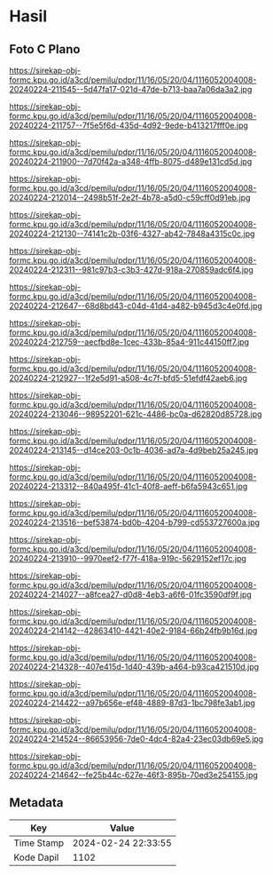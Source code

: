 # Hasil

## Foto C Plano

https://sirekap-obj-formc.kpu.go.id/a3cd/pemilu/pdpr/11/16/05/20/04/1116052004008-20240224-211545--5d47fa17-021d-47de-b713-baa7a06da3a2.jpg

https://sirekap-obj-formc.kpu.go.id/a3cd/pemilu/pdpr/11/16/05/20/04/1116052004008-20240224-211757--7f5e5f6d-435d-4d92-9ede-b413217fff0e.jpg

https://sirekap-obj-formc.kpu.go.id/a3cd/pemilu/pdpr/11/16/05/20/04/1116052004008-20240224-211900--7d70f42a-a348-4ffb-8075-d489e131cd5d.jpg

https://sirekap-obj-formc.kpu.go.id/a3cd/pemilu/pdpr/11/16/05/20/04/1116052004008-20240224-212014--2498b51f-2e2f-4b78-a5d0-c59cff0d91eb.jpg

https://sirekap-obj-formc.kpu.go.id/a3cd/pemilu/pdpr/11/16/05/20/04/1116052004008-20240224-212130--74141c2b-03f6-4327-ab42-7848a4315c0c.jpg

https://sirekap-obj-formc.kpu.go.id/a3cd/pemilu/pdpr/11/16/05/20/04/1116052004008-20240224-212311--981c97b3-c3b3-427d-918a-270859adc6f4.jpg

https://sirekap-obj-formc.kpu.go.id/a3cd/pemilu/pdpr/11/16/05/20/04/1116052004008-20240224-212647--68d8bd43-c04d-41d4-a482-b945d3c4e0fd.jpg

https://sirekap-obj-formc.kpu.go.id/a3cd/pemilu/pdpr/11/16/05/20/04/1116052004008-20240224-212759--aecfbd8e-1cec-433b-85a4-911c44150ff7.jpg

https://sirekap-obj-formc.kpu.go.id/a3cd/pemilu/pdpr/11/16/05/20/04/1116052004008-20240224-212927--1f2e5d91-a508-4c7f-bfd5-51efdf42aeb6.jpg

https://sirekap-obj-formc.kpu.go.id/a3cd/pemilu/pdpr/11/16/05/20/04/1116052004008-20240224-213046--98952201-621c-4486-bc0a-d62820d85728.jpg

https://sirekap-obj-formc.kpu.go.id/a3cd/pemilu/pdpr/11/16/05/20/04/1116052004008-20240224-213145--d14ce203-0c1b-4036-ad7a-4d9beb25a245.jpg

https://sirekap-obj-formc.kpu.go.id/a3cd/pemilu/pdpr/11/16/05/20/04/1116052004008-20240224-213312--840a495f-41c1-40f8-aeff-b6fa5943c651.jpg

https://sirekap-obj-formc.kpu.go.id/a3cd/pemilu/pdpr/11/16/05/20/04/1116052004008-20240224-213516--bef53874-bd0b-4204-b799-cd553727600a.jpg

https://sirekap-obj-formc.kpu.go.id/a3cd/pemilu/pdpr/11/16/05/20/04/1116052004008-20240224-213910--9970eef2-f77f-418a-919c-5629152ef17c.jpg

https://sirekap-obj-formc.kpu.go.id/a3cd/pemilu/pdpr/11/16/05/20/04/1116052004008-20240224-214027--a8fcea27-d0d8-4eb3-a6f6-01fc3590df9f.jpg

https://sirekap-obj-formc.kpu.go.id/a3cd/pemilu/pdpr/11/16/05/20/04/1116052004008-20240224-214142--42863410-4421-40e2-9184-66b24fb9b16d.jpg

https://sirekap-obj-formc.kpu.go.id/a3cd/pemilu/pdpr/11/16/05/20/04/1116052004008-20240224-214328--407e415d-1d40-439b-a464-b93ca421510d.jpg

https://sirekap-obj-formc.kpu.go.id/a3cd/pemilu/pdpr/11/16/05/20/04/1116052004008-20240224-214422--a97b656e-ef48-4889-87d3-1bc798fe3ab1.jpg

https://sirekap-obj-formc.kpu.go.id/a3cd/pemilu/pdpr/11/16/05/20/04/1116052004008-20240224-214524--86653956-7de0-4dc4-82a4-23ec03db69e5.jpg

https://sirekap-obj-formc.kpu.go.id/a3cd/pemilu/pdpr/11/16/05/20/04/1116052004008-20240224-214642--fe25b44c-627e-46f3-895b-70ed3e254155.jpg


## Metadata

| Key        | Value               |
| ---------- | ------------------- |
| Time Stamp | 2024-02-24 22:33:55 |
| Kode Dapil | 1102                |



